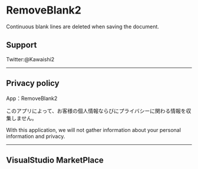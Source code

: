# RemoveBlank2

Continuous blank lines are deleted when saving the document.

## Support

Twitter:@Kawaishi2 


---
## Privacy policy

App：RemoveBlank2

このアプリによって、お客様の個人情報ならびにプライバシーに関わる情報を収集しません。

With this application, we will not gather information about your personal information and privacy.


---
## VisualStudio MarketPlace



